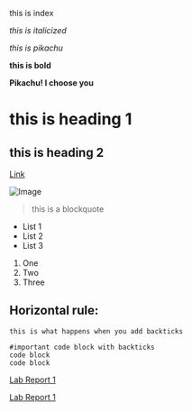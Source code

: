 this is index 

*this is italicized* 

*this is pikachu*

**this is bold**

**Pikachu! I choose you**

# this is heading 1
## this is heading 2


[Link](https://canvas.ucsd.edu/courses/35489) 

![Image](https://pngimg.com/uploads/pokemon/pokemon_PNG9.png) 

> this is a blockquote 

* List 1
* List 2
* List 3 

1. One 
2. Two 
3. Three 

Horizontal rule:
--- 

`this is what happens when you add backticks `

```
#important code block with backticks 
code block 
code block 

```

[Lab Report 1](https://Wei-Ji-Chen.github.io/cse15l-lab-reports/lab-report-1-week-2.html)

[Lab Report 1](lab-report-1-week-2.html)



